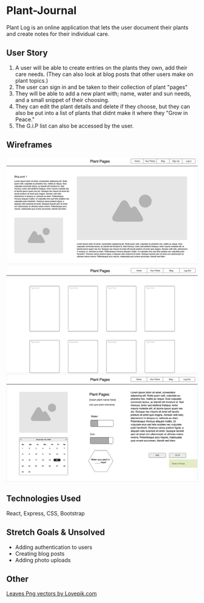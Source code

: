 # Plant-Journal
Plant Log is an online application that lets the user document their plants and create notes for their individual care. 

## User Story
1. A user will be able to create entries on the plants they own, add their care needs. (They can also look at blog posts that other users make on plant topics.)
2. The user can sign in and be taken to their collection of plant "pages" 
3. They will be able to add a new plant with; name, water and sun needs, and a small snippet of their choosing. 
4. They can edit the plant details and delete if they choose, but they can also be put into a list of plants that didnt make it where they "Grow in Peace."
5. The G.i.P list can also be accessed by the user. 


## Wireframes
![Home Page](./plant-log/public/images/Home.png)
![Plants Page](./plant-log/public/images/User-page.png)
![Plant Detail](./plant-log/public/images/Plant-page.png)

## Technologies Used
React, Express, CSS, Bootstrap

## Stretch Goals & Unsolved
* Adding authentication to users
* Creating blog posts
* Adding photo uploads

## Other
<a href="https://lovepik.com/images/png-leaves.html">Leaves Png vectors by Lovepik.com</a>